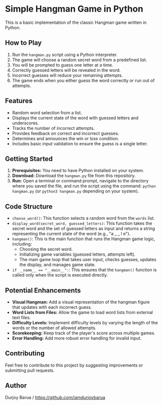 # Simple Hangman Game in Python

This is a basic implementation of the classic Hangman game written in Python.

## How to Play

1.  Run the `hangman.py` script using a Python interpreter.
2.  The game will choose a random secret word from a predefined list.
3.  You will be prompted to guess one letter at a time.
4.  Correctly guessed letters will be revealed in the word.
5.  Incorrect guesses will reduce your remaining attempts.
6.  The game ends when you either guess the word correctly or run out of attempts.

## Features

* Random word selection from a list.
* Displays the current state of the word with guessed letters and underscores.
* Tracks the number of incorrect attempts.
* Provides feedback on correct and incorrect guesses.
* Determines and announces the win or loss condition.
* Includes basic input validation to ensure the guess is a single letter.

## Getting Started

1.  **Prerequisites:** You need to have Python installed on your system.
2.  **Download:** Download the `hangman.py` file from this repository.
3.  **Run:** Open a terminal or command prompt, navigate to the directory where you saved the file, and run the script using the command: `python hangman.py` (or `python3 hangman.py` depending on your system).

## Code Structure

* `choose_word()`: This function selects a random word from the `words` list.
* `display_word(secret_word, guessed_letters)`: This function takes the secret word and the set of guessed letters as input and returns a string representing the current state of the word (e.g., "a \_ \_ l e").
* `hangman()`: This is the main function that runs the Hangman game logic, including:
    * Choosing the secret word.
    * Initializing game variables (guessed letters, attempts left).
    * The main game loop that takes user input, checks guesses, updates the display, and manages game state.
* `if __name__ == "__main__":`: This ensures that the `hangman()` function is called only when the script is executed directly.

## Potential Enhancements

* **Visual Hangman:** Add a visual representation of the hangman figure that updates with each incorrect guess.
* **Word Lists from Files:** Allow the game to load word lists from external text files.
* **Difficulty Levels:** Implement difficulty levels by varying the length of the words or the number of allowed attempts.
* **Scorekeeping:** Keep track of the player's score across multiple games.
* **Error Handling:** Add more robust error handling for invalid input.

## Contributing

Feel free to contribute to this project by suggesting improvements or submitting pull requests.

## Author

Durjoy Barua / https://github.com/iamdurjoybarua
